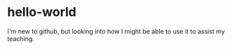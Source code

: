 # hello-world

I'm new to github, but looking into how I might be able to use it to assist my teaching.
